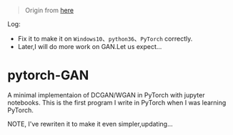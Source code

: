 > Origin from [here](https://github.com/chenyuntc/pytorch-GAN)   

Log:
* Fix it to make it on `Windows10`、`python36`、`PyTorch` correctly. 
* Later,I will do more work on GAN.Let us expect...


# pytorch-GAN

A minimal implementaion of DCGAN/WGAN in PyTorch with jupyter notebooks.
This is the first program I write in PyTorch when I was learning PyTorch. 

NOTE, I've rewriten it to make it even simpler,updating...
